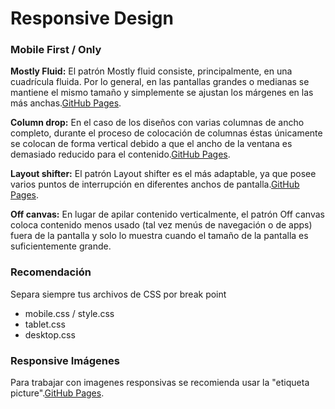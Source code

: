 

# Responsive Design

### Mobile First / Only
**Mostly Fluid:** El patrón Mostly fluid consiste, principalmente, en una cuadrícula fluida. Por lo general, en las pantallas grandes o medianas se mantiene el mismo tamaño y simplemente se ajustan los márgenes en las más anchas.[GitHub Pages](https://github.com/Jesus-Angel-VS/mis_practicas_web/tree/css/responsivedesign/mostlyFluid).

**Column drop:** En el caso de los diseños con varias columnas de ancho completo, durante el proceso de colocación de columnas éstas únicamente se colocan de forma vertical debido a que el ancho de la ventana es demasiado reducido para el contenido.[GitHub Pages](https://github.com/Jesus-Angel-VS/mis_practicas_web/tree/css/responsivedesign/columnDrop).

**Layout shifter:** El patrón Layout shifter es el más adaptable, ya que posee varios puntos de interrupción en diferentes anchos de pantalla.[GitHub Pages](https://github.com/Jesus-Angel-VS/mis_practicas_web/tree/css/responsivedesign/layoutShifter).


**Off canvas:** En lugar de apilar contenido verticalmente, el patrón Off canvas coloca contenido menos usado (tal vez menús de navegación o de apps) fuera de la pantalla y solo lo muestra cuando el tamaño de la pantalla es suficientemente grande.


### Recomendación
Separa siempre tus archivos de CSS por break point
- mobile.css / style.css
- tablet.css
- desktop.css

### Responsive Imágenes
Para trabajar con imagenes responsivas se recomienda usar la "etiqueta picture".[GitHub Pages](https://github.com/Jesus-Angel-VS/mis_practicas_web/tree/css/responsivedesign/ResponsiveImgs).